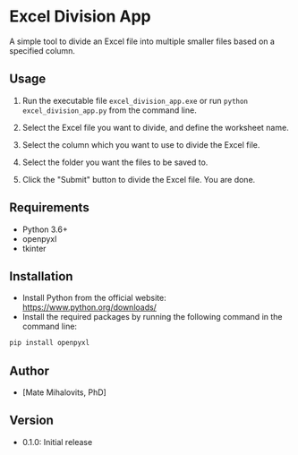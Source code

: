 # Excel Division App

A simple tool to divide an Excel file into multiple smaller files based on a specified column.

## Usage

1. Run the executable file `excel_division_app.exe` or run `python excel_division_app.py` from the command line.

2. Select the Excel file you want to divide, and define the worksheet name.

3. Select the column which you want to use to divide the Excel file.

4. Select the folder you want the files to be saved to.

4. Click the "Submit" button to divide the Excel file. You are done.

## Requirements

- Python 3.6+
- openpyxl
- tkinter

## Installation

- Install Python from the official website: https://www.python.org/downloads/
- Install the required packages by running the following command in the command line:

```bash
pip install openpyxl
```

## Author

- [Mate Mihalovits, PhD]

## Version

- 0.1.0: Initial release
